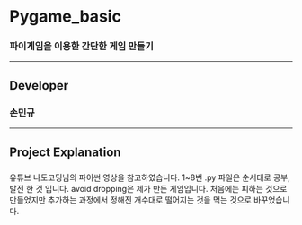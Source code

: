 # Pygame_basic
### 파이게임을 이용한 간단한 게임 만들기 ###
--------------------

## Developer ##
### 손민규 ###
---------------------

## Project Explanation ##
###
유튜브 나도코딩님의 파이썬 영상을 참고하였습니다.
1~8번 .py 파일은 순서대로 공부, 발전 한 것 입니다.
avoid dropping은 제가 만든 게임입니다.
처음에는 피하는 것으로 만들었지만 추가하는 과정에서 정해진 개수대로 떨어지는 것을 먹는 것으로 바꾸었습니다.
###
